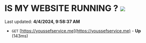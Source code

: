 # IS MY WEBSITE RUNNING ? [![](https://img.shields.io/static/v1?label=Sponsor&message=%E2%9D%A4&logo=GitHub&color=%23fe8e86)](https://github.com/sponsors/<username>)

Last updated: **4/4/2024, 9:58:37 AM**

- `GET` [https://youssefservice.me](https://youssefservice.me) - **Up** (143ms)
